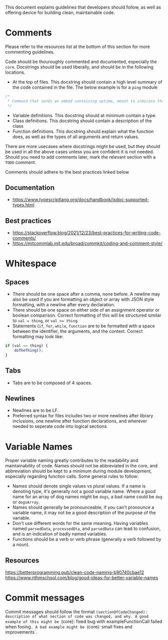 This document explains guidelines that developers should follow, as well as offering device for building clean, maintainable code.

# Comments

Please refer to the resources list at the bottom of this section for more commenting guidelines.

Code should be thouroughly commented and documented, especially the `core`. Docstrings should be used liberally, and should be in the following locations.

-   At the top of files. This docstring should contain a high level summary of the code contained in the file. The below example is for a `ping` module

```typescript
/*
 * Command that sends an embed containing uptime, meant to indicate that the bot is running.
 */
```

-   Variable definitions. This docstring should at minimum contain a type.
-   Class definitions. This docstring should contain a description of the class
-   Function definitions. This docstring should explain what the function does, as well as the types of all arguments and return values.

There are more usecases where docstrings might be used, but they should be used in all the above cases unless you are confident it is not needed. Should you need to add comments later, mark the relevant section with a `TODO` comment.

Comments should adhere to the best practices linked below

## Documentation

-   https://www.typescriptlang.org/docs/handbook/jsdoc-supported-types.html

## Best practices

-   https://stackoverflow.blog/2021/12/23/best-practices-for-writing-code-comments/
-   https://mitcommlab.mit.edu/broad/commkit/coding-and-comment-style/

# Whitespace

## Spaces

-   There should be one space after a comma, none before. A newline may also be used if you are formatting an object or array with JSON style formatting, with a newline after every declaration.
-   There should be one space on either side of an assignment operator or boolean comparison. Correct formatting of this will be structured similar to `val = thing`, or `val >= thing`.
-   Statements (`if`, `for`, `while`, `function` are to be formatted with a space between the identifier, the arguments, and the context. Correct formatting may look like:

```javascript
if (val == thing) {
    doTheThing();
}
```

## Tabs

-   Tabs are to be composed of 4 spaces.

## Newlines

-   Newlines are to be LF.
-   Preferred syntax for files includes two or more newlines after library inclusions, one newline after function declarations, and wherever needed to seperate code into logical sections.

# Variable Names

Proper variable naming greatly contributes to the readability and maintainability of code. Names should not be abbreviated in the core, and abbreviation should be kept to a minimum during module development, especially regarding function calls.
Some general rules to follow:

-   Names should denote single values vs plural values. If a name is denoting type, it's generally not a good variable name. Where a good name for an array of dog names might be `dogs`, a bad name could be `dog` or `dogsArray`.
-   Names should generally be pronounceable, if you can't pronounce a variable name, it may not be a good description of the purpose of the variable.
-   Don't use different words for the same meaning. Having variables named `parsedData`, `processedDta`, and `parsedData` can lead to confusion, and is an indication of badly named variables.
-   Functions should be a verb or verb phrase (generally a verb followed by a noun).

## Resources

https://betterprogramming.pub/clean-code-naming-b90740cbae12
https://www.rithmschool.com/blog/good-ideas-for-better-variable-names

# Commit messages

Commit messages should follow the format `(sectionOfCodeChanged): description of what section of code was changed, and why. A good example of this might be `(core): fixed bug with exampleFunctionCall failed when fooing`. A bad example might be `(core): small fixes and improvements`.
